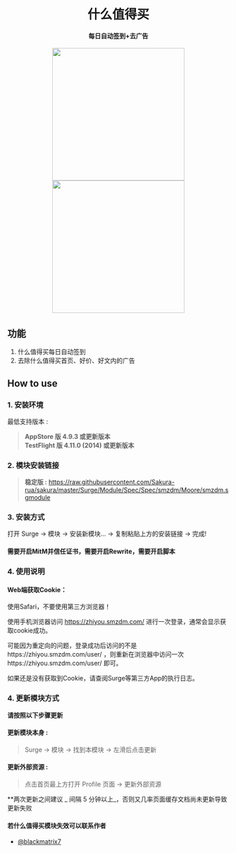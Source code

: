 <h1 align="center">什么值得买</h1>

<h4 align="center">每日自动签到+去广告</h4>

<p align="center">
<img src="https://raw.githubusercontent.com/Rabbit-Spec/Surge/Master/Module/Spec/smzdm/img/1.PNG" width="300"></img>
<img src="https://raw.githubusercontent.com/Rabbit-Spec/Surge/Master/Module/Spec/smzdm/img/2.PNG" width="300"></img>
</p>

## 功能
1. 什么值得买每日自动签到
2. 去除什么值得买首页、好价、好文内的广告

## How to use
### 1. 安装环境
最低支持版本 :<br>
>**AppStore 版 4.9.3 或更新版本**<br>
>**TestFlight 版 4.11.0 (2014) 或更新版本**


### 2. 模块安装链接
> **稳定版 :** https://raw.githubusercontent.com/Sakura-rua/sakura/master/Surge/Module/Spec/Spec/smzdm/Moore/smzdm.sgmodule<br>

### 3. 安装方式
打开 Surge -> 模块 -> 安装新模块... -> 复制粘贴上方的安装链接 -> 完成!

#### 需要开启MitM并信任证书，需要开启Rewrite，需要开启脚本

### 4. 使用说明

#### Web端获取Cookie：

使用Safari，不要使用第三方浏览器！

使用手机浏览器访问 https://zhiyou.smzdm.com/ 进行一次登录，通常会显示获取cookie成功。

可能因为重定向的问题，登录成功后访问的不是https://zhiyou.smzdm.com/user/ ，则重新在浏览器中访问一次https://zhiyou.smzdm.com/user/ 即可。

如果还是没有获取到Cookie，请查阅Surge等第三方App的执行日志。

### 4. 更新模块方式
**请按照以下步骤更新**<br>
#### 更新模块本身 : 
>Surge -> 模块 -> 找到本模块 -> 左滑后点击更新<br>
#### 更新外部资源 : 
>点击首页最上方打开 Profile 页面 -> 更新外部资源 <br>

**两次更新之间建议 _ 间隔 5 分钟以上_，否则又几率页面缓存文档尚未更新导致更新失败<br>

#### 若什么值得买模块失效可以联系作者
- [@blackmatrix7](https://github.com/blackmatrix7)